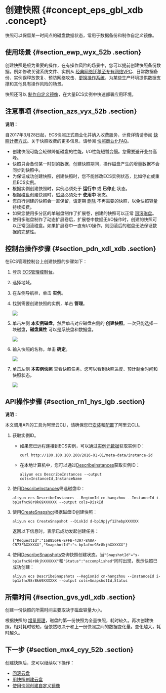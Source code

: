# 创建快照 {#concept_eps_gbl_xdb .concept}

快照可以保留某一时间点的磁盘数据状态，常用于数据备份和制作自定义镜像。

## 使用场景 {#section_ewp_wyx_52b .section}

创建快照是极为重要的操作，在有操作风险的场景中，您可以提前创建快照备份数据。例如修改关键系统文件、实例从 [经典网络迁移至专有网络VPC](../../../../../cn.zh-CN/最佳实践/经典网络迁移到VPC/迁移方案概述.md#)、日常数据备份、实例误释放恢复、预防网络攻击、[更换操作系统](cn.zh-CN/用户指南/实例/更换操作系统.md#)、为某些生产环境提供数据支撑和其他具有操作风险的场景。

快照还可以 [制作自定义镜像](cn.zh-CN/用户指南/镜像/创建自定义镜像/使用快照创建自定义镜像.md#)，在大量ECS实例中快速部署应用环境。

## 注意事项 {#section_azs_vyx_52b .section}

**说明：** 

自2017年3月28日起，ECS快照正式商业化并纳入收费服务，计费详情请参阅 [快照计费方式](../../../../../cn.zh-CN/产品定价/快照计费方式.md#)。关于快照收费的更多信息，请参阅 [快照商业化FAQ](https://help.aliyun.com/document_detail/52045.html)。

-   创建快照可能会轻微降低磁盘的性能，I/O性能短暂变慢。您需要避开业务高峰。
-   快照只会备份某一时刻的数据，创建快照期间，操作磁盘产生的增量数据不会同步到快照中。
-   为保证成功创建快照，创建快照时，您不能修改ECS实例状态，比如停止或重启ECS实例。
-   根据实例创建快照时，实例必须处于 **运行中** 或 **已停止** 状态。
-   根据磁盘创建快照时，磁盘必须处于 **使用中** 状态。
-   您自行创建的快照会一直保留，请定期 [删除](cn.zh-CN/用户指南/快照/删除快照和自动快照策略.md#) 不再需要的快照，以免快照容量持续扣费。
-   如果您使用多分区的单磁盘制作了扩展卷，创建的快照可以正常 [回滚磁盘](cn.zh-CN/用户指南/云盘/回滚云盘.md#)。
-   使用多磁盘制作了动态扩展卷后，扩展卷中数据无I/O操作时，创建的快照可以正常回滚磁盘。如果扩展卷中一直有I/O操作，则回滚后的磁盘无法保证数据的完整性。

## 控制台操作步骤 {#section_pdn_xdl_xdb .section}

在ECS管理控制台上创建快照的步骤如下：

1.  登录 [ECS管理控制台](https://ecs.console.aliyun.com/)。
2.  选择地域。
3.  在左侧导航栏，单击 **实例**。
4.  找到需要创建快照的实例，单击 **管理**。

    ![](http://static-aliyun-doc.oss-cn-hangzhou.aliyuncs.com/assets/img/9687/15500372419505_zh-CN.png)

5.  单击左侧 **本实例磁盘**，然后单击对应磁盘右侧的 **创建快照**。一次只能选择一块磁盘，**磁盘属性** 可以是系统盘和数据盘。

    ![](http://static-aliyun-doc.oss-cn-hangzhou.aliyuncs.com/assets/img/9687/15500372414530_zh-CN.png)

6.  输入快照的名称，单击 **确定**。

    ![](http://static-aliyun-doc.oss-cn-hangzhou.aliyuncs.com/assets/img/9687/15500372414550_zh-CN.png)

7.  单击左侧 **本实例快照** 查看快照任务。您可以看到快照进度、预计剩余时间和快照状态。

    ![](http://static-aliyun-doc.oss-cn-hangzhou.aliyuncs.com/assets/img/9687/15500372414552_zh-CN.png)


## API操作步骤 {#section_rn1_hys_lgb .section}

**说明：** 

本文调用API的工具为阿里云CLI，请确保您已[安装](https://help.aliyun.com/document_detail/90765.html)和[配置](https://help.aliyun.com/document_detail/90766.html)了阿里云CLI。

1.  获取实例ID。
    -   如果您已远程连接到ECS实例，可以通过[实例元数据](cn.zh-CN/用户指南/实例/实例自定义数据和元数据/实例元数据.md#)获取实例ID：

        ```
        curl http://100.100.100.200/2016-01-01/meta-data/instance-id
        ```

    -   在本地计算机中，您可以通过[DescribeInstances](../../../../../cn.zh-CN/API参考/实例/DescribeInstances.md#)获取实例ID：

        ```
        aliyun ecs DescribeInstances --output cols=InstanceId,InstanceName
        ```

2.  使用[DescribeInstances](../../../../../cn.zh-CN/API参考/实例/DescribeInstances.md#)筛选磁盘ID：

    ```
    aliyun ecs DescribeInstances --RegionId cn-hangzhou --InstanceId i-bp1afnc98r8k69XXXXXX --output cols=DiskId
    ```

3.  使用[CreateSnapshot](../../../../../cn.zh-CN/API参考/快照/CreateSnapshot.md#)根据磁盘ID创建快照：

    ```
    aliyun ecs CreateSnapshot --DiskId d-bp19pjyf12hebpXXXXXX
    ```

    返回以下信息时，表示已成功发起创建任务：

    ```
    {"RequestId":"16B856F6-EFFB-4397-8A8A-CB73FAXXXXXX","SnapshotId":"s-bp1afnc98r8kjhXXXXXX"}
    ```

4.  使用[DescribeSnapshots](../../../../../cn.zh-CN/API参考/快照/DescribeSnapshots.md#)查询快照创建状态。当`"SnapshotId"="s-bp1afnc98r8kjhXXXXXX"`和`"Status":"accomplished"`同时出现，表示快照已成功创建：

    ```
    aliyun ecs DescribeSnapshots --RegionId cn-hangzhou --InstanceId i-bp1afnc98r8k69XXXXXX --output cols=SnapshotId,Status
    ```


## 所需时间 {#section_gvs_ydl_xdb .section}

创建一份快照的所需时间主要取决于磁盘容量大小。

根据快照的 [增量原理](../../../../../cn.zh-CN/产品简介/快照/原理介绍.md#)，磁盘的第一份快照为全量快照，耗时较久。再次创建快照，相对耗时较短，但依然取决于和上一份快照之间的数据变化量。变化越大，耗时越久。

## 下一步 {#section_mx4_cyy_52b .section}

创建快照后，您可以继续以下操作：

-   [回滚云盘](cn.zh-CN/用户指南/云盘/回滚云盘.md#)
-   [用快照创建云盘](cn.zh-CN/用户指南/云盘/用快照创建云盘.md#)
-   [使用快照创建自定义镜像](cn.zh-CN/用户指南/镜像/创建自定义镜像/使用快照创建自定义镜像.md#)

